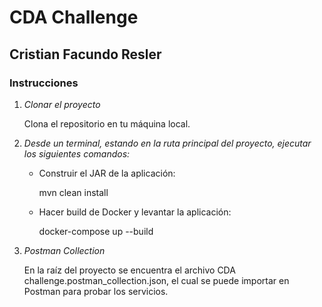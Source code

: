 # CDA Challenge

## Cristian Facundo Resler

### Instrucciones

1. *Clonar el proyecto*

   Clona el repositorio en tu máquina local.

2. *Desde un terminal, estando en la ruta principal del proyecto, ejecutar los siguientes comandos:*

    - Construir el JAR de la aplicación:
  
      mvn clean install


    - Hacer build de Docker y levantar la aplicación:
      
      docker-compose up --build


3. *Postman Collection*

   En la raíz del proyecto se encuentra el archivo CDA challenge.postman_collection.json, el cual se puede importar en Postman para probar los servicios.
